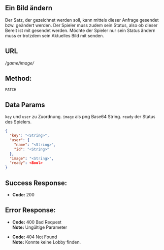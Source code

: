## Ein Bild ändern

  Der Satz, der gezeichnet werden soll, kann mittels dieser Anfrage gesendet bzw. geändert werden. Der Spieler muss zudem sein Status, also ob dieser Bereit ist mit gesendet werden. Möchte der Spieler nur sein Status ändern muss er trotzdem sein Aktuelles Bild mit senden.

## URL

  _/game/image/_

## Method:
  
  `PATCH`
  
## Data Params

  `key` und `user` zu Zuordnung. `image` als png Base64 String. `ready` der Status des Spielers.
  ```json
  {
    "key": "<String>",
    "user": {
      "name": "<String>",
      "id": "<String>"
    },
    "image": "<String>",
    "ready": <Bool>
  }
  ```

## Success Response:
  
  * **Code:** 200 <br />
 
## Error Response:

  * **Code:** 400 Bad Request<br />
    **Note:** Ungültige Parameter

  * **Code:** 404 Not Found<br />
    **Note:** Konnte keine Lobby finden.

